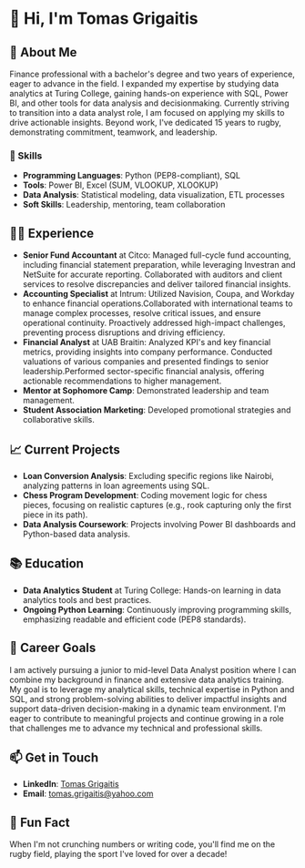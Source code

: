 # 👋 Hi, I'm Tomas Grigaitis

## 🌟 About Me
Finance professional with a bachelor's degree and two years of experience, eager to advance in the field. I expanded my expertise by studying data analytics at Turing College, gaining hands-on experience with SQL, Power BI, and other tools for data analysis and decisionmaking. Currently striving to transition into a data analyst role, I am focused on applying my skills to drive actionable insights. Beyond work, I've dedicated 15 years to rugby, demonstrating commitment, teamwork, and leadership.

### 🚀 Skills
- **Programming Languages**: Python (PEP8-compliant), SQL
- **Tools**: Power BI, Excel (SUM, VLOOKUP, XLOOKUP)
- **Data Analysis**: Statistical modeling, data visualization, ETL processes
- **Soft Skills**: Leadership, mentoring, team collaboration

## 🧑‍💻 Experience
- **Senior Fund Accountant** at Citco: Managed full-cycle fund accounting, including financial statement preparation, while leveraging Investran and NetSuite for accurate reporting. Collaborated with auditors and client services to resolve discrepancies and deliver tailored financial insights.
- **Accounting Specialist** at Intrum: Utilized Navision, Coupa, and Workday to enhance financial operations.Collaborated with international teams to manage complex processes, resolve critical issues, and ensure operational continuity. Proactively addressed high-impact challenges, preventing process disruptions and driving efficiency.
- **Financial Analyst** at UAB Braitin: Analyzed KPI's and key financial metrics, providing insights into company performance. Conducted valuations of various companies and presented findings to senior leadership.Performed sector-specific financial analysis, offering actionable recommendations to higher management.
- **Mentor at Sophomore Camp**: Demonstrated leadership and team management.
- **Student Association Marketing**: Developed promotional strategies and collaborative skills.

## 📈 Current Projects
- **Loan Conversion Analysis**: Excluding specific regions like Nairobi, analyzing patterns in loan agreements using SQL.
- **Chess Program Development**: Coding movement logic for chess pieces, focusing on realistic captures (e.g., rook capturing only the first piece in its path).
- **Data Analysis Coursework**: Projects involving Power BI dashboards and Python-based data analysis.

## 📚 Education
- **Data Analytics Student** at Turing College: Hands-on learning in data analytics tools and best practices.
- **Ongoing Python Learning**: Continuously improving programming skills, emphasizing readable and efficient code (PEP8 standards).

## 🎯 Career Goals
I am actively pursuing a junior to mid-level Data Analyst position where I can combine my background in finance and extensive data analytics training. My goal is to leverage my analytical skills, technical expertise in Python and SQL, and strong problem-solving abilities to deliver impactful insights and support data-driven decision-making in a dynamic team environment. I'm eager to contribute to meaningful projects and continue growing in a role that challenges me to advance my technical and professional skills.

## 📫 Get in Touch
- **LinkedIn**: [Tomas Grigaitis](www.linkedin.com/in/tomas-grigaitis-95987a217)
- **Email**: tomas.grigaitis@yahoo.com

## 🏉 Fun Fact
When I'm not crunching numbers or writing code, you'll find me on the rugby field, playing the sport I've loved for over a decade!

<!--
**tomikasas/tomikasas** is a ✨ _special_ ✨ repository because its `README.md` (this file) appears on your GitHub profile.

Here are some ideas to get you started:

- 🔭 I’m currently working on ...
- 🌱 I’m currently learning ...
- 👯 I’m looking to collaborate on ...
- 🤔 I’m looking for help with ...
- 💬 Ask me about ...
- 📫 How to reach me: ...
- 😄 Pronouns: ...
- ⚡ Fun fact: ...
-->
